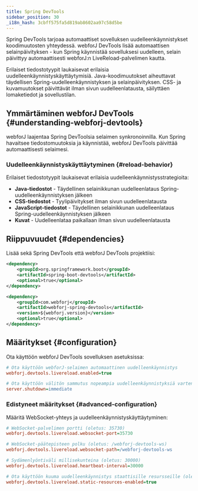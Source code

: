 ```yaml
---
title: Spring DevTools
sidebar_position: 30
_i18n_hash: 3cbff575fa5d819ab8602aa97c58d5be
---
```

Spring DevTools tarjoaa automaattiset sovelluksen uudelleenkäynnistykset koodimuutosten yhteydessä. webforJ DevTools lisää automaattisen selainpäivityksen - kun Spring käynnistää sovelluksesi uudelleen, selain päivittyy automaattisesti webforJ:n LiveReload-palvelimen kautta.

Erilaiset tiedostotyypit laukaisevat erilaisia uudelleenkäynnistyskäyttäytymisiä. Java-koodimuutokset aiheuttavat täydellisen Spring-uudelleenkäynnistyksen ja selainpäivityksen. CSS- ja kuvamuutokset päivittävät ilman sivun uudelleenlatausta, säilyttäen lomaketiedot ja sovellustilan.

## Ymmärtäminen webforJ DevTools {#understanding-webforj-devtools}

webforJ laajentaa Spring DevToolsia selaimen synkronoinnilla. Kun Spring havaitsee tiedostomuutoksia ja käynnistää, webforJ DevTools päivittää automaattisesti selaimesi.

### Uudelleenkäynnistyskäyttäytyminen {#reload-behavior}

Erilaiset tiedostotyypit laukaisevat erilaisia uudelleenkäynnistysstrategioita:

- **Java-tiedostot** - Täydellinen selainikkunan uudelleenlataus Spring-uudelleenkäynnistyksen jälkeen
- **CSS-tiedostot** - Tyylipäivitykset ilman sivun uudelleenlatausta  
- **JavaScript-tiedostot** - Täydellinen selainikkunan uudelleenlataus Spring-uudelleenkäynnistyksen jälkeen
- **Kuvat** - Uudelleenlataa paikallaan ilman sivun uudelleenlatausta

## Riippuvuudet {#dependencies}

Lisää sekä Spring DevTools että webforJ DevTools projektiisi:

```xml title="pom.xml"
<dependency>
    <groupId>org.springframework.boot</groupId>
    <artifactId>spring-boot-devtools</artifactId>
    <optional>true</optional>
</dependency>

<dependency>
    <groupId>com.webforj</groupId>
    <artifactId>webforj-spring-devtools</artifactId>
    <version>${webforj.version}</version>
    <optional>true</optional>
</dependency>
```

## Määritykset {#configuration}

Ota käyttöön webforJ DevTools sovelluksen asetuksissa:

```Ini title="application.properties"
# Ota käyttöön webforJ-selaimen automaattinen uudelleenkäynnistys
webforj.devtools.livereload.enabled=true

# Ota käyttöön välitön sammutus nopeampia uudelleenkäynnistyksiä varten
server.shutdown=immediate
```

### Edistyneet määritykset {#advanced-configuration}

Määritä WebSocket-yhteys ja uudelleenkäynnistyskäyttäytyminen:

```Ini title="application.properties"
# WebSocket-palvelimen portti (oletus: 35730)
webforj.devtools.livereload.websocket-port=35730

# WebSocket-päätepisteen polku (oletus: /webforj-devtools-ws)
webforj.devtools.livereload.websocket-path=/webforj-devtools-ws

# Sydämenlyöntiväli millisekunteina (oletus: 30000)
webforj.devtools.livereload.heartbeat-interval=30000

# Ota käyttöön kuuma uudelleenkäynnistys staattisille resursseille (oletus: true)
webforj.devtools.livereload.static-resources-enabled=true
```
